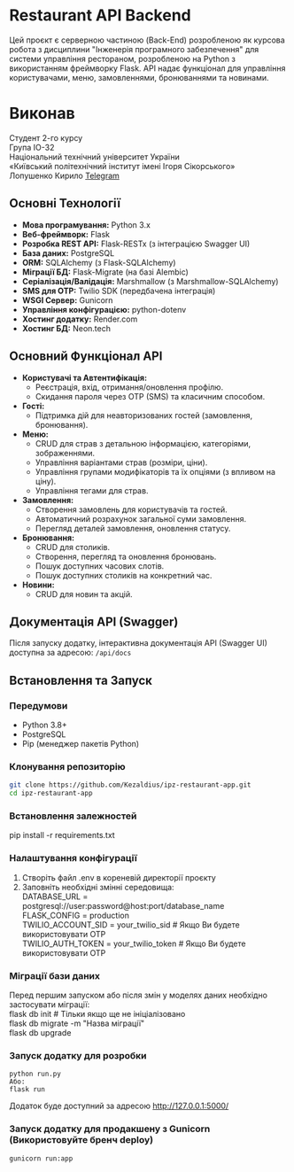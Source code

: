 # Restaurant API Backend

Цей проєкт є серверною частиною (Back-End) розробленою як курсова робота з дисциплини "Інженерія програмного забезпечення" для системи управління рестораном, розробленою на Python з використанням фреймворку Flask. API надає функціонал для управління користувачами, меню, замовленнями, бронюваннями та новинами.

# Виконав
Студент 2-го курсу <br>
Група ІО-32 <br>
Національний технічний університет України <br>
«Київський політехнічний інститут імені Ігоря Сікорського» <br>
Лопушенко Кирило [Telegram](https://t.me/kezald)  

## Основні Технології

*   **Мова програмування:** Python 3.x
*   **Веб-фреймворк:** Flask
*   **Розробка REST API:** Flask-RESTx (з інтеграцією Swagger UI)
*   **База даних:** PostgreSQL
*   **ORM:** SQLAlchemy (з Flask-SQLAlchemy)
*   **Міграції БД:** Flask-Migrate (на базі Alembic)
*   **Серіалізація/Валідація:** Marshmallow (з Marshmallow-SQLAlchemy)
*   **SMS для OTP:** Twilio SDK (передбачена інтеграція)
*   **WSGI Сервер:** Gunicorn
*   **Управління конфігурацією:** python-dotenv
*   **Хостинг додатку:** Render.com
*   **Хостинг БД:** Neon.tech

## Основний Функціонал API

*   **Користувачі та Автентифікація:**
    *   Реєстрація, вхід, отримання/оновлення профілю.
    *   Скидання пароля через OTP (SMS) та класичним способом.
*   **Гості:**
    *   Підтримка дій для неавторизованих гостей (замовлення, бронювання).
*   **Меню:**
    *   CRUD для страв з детальною інформацією, категоріями, зображеннями.
    *   Управління варіантами страв (розміри, ціни).
    *   Управління групами модифікаторів та їх опціями (з впливом на ціну).
    *   Управління тегами для страв.
*   **Замовлення:**
    *   Створення замовлень для користувачів та гостей.
    *   Автоматичний розрахунок загальної суми замовлення.
    *   Перегляд деталей замовлення, оновлення статусу.
*   **Бронювання:**
    *   CRUD для столиків.
    *   Створення, перегляд та оновлення бронювань.
    *   Пошук доступних часових слотів.
    *   Пошук доступних столиків на конкретний час.
*   **Новини:**
    *   CRUD для новин та акцій.

## Документація API (Swagger)

Після запуску додатку, інтерактивна документація API (Swagger UI) доступна за адресою:
`/api/docs`

## Встановлення та Запуск

### Передумови

*   Python 3.8+
*   PostgreSQL
*   Pip (менеджер пакетів Python)

### Клонування репозиторію

```bash
git clone https://github.com/Kezaldius/ipz-restaurant-app.git
cd ipz-restaurant-app

```
### Встановлення залежностей
pip install -r requirements.txt

### Налаштування конфігурації

1. Створіть файл .env в кореневій директорії проєкту 
2. Заповніть необхідні змінні середовища: <br>
    DATABASE_URL = postgresql://user:password@host:port/database_name <br>
    FLASK_CONFIG = production <br>
    TWILIO_ACCOUNT_SID = your_twilio_sid  # Якщо Ви будете використовувати OTP <br>
    TWILIO_AUTH_TOKEN = your_twilio_token # Якщо Ви будете використовувати OTP <br>
### Міграції бази даних
Перед першим запуском або після змін у моделях даних необхідно застосувати міграції: <br>
    flask db init  # Тільки якщо ще не ініціалізовано <br>
    flask db migrate -m "Назва міграції" <br>
    flask db upgrade <br>
### Запуск додатку для розробки
    python run.py 
    Або:
    flask run
Додаток буде доступний за адресою http://127.0.0.1:5000/
### Запуск додатку для продакшену з Gunicorn (Використовуйте бренч deploy)
    gunicorn run:app
